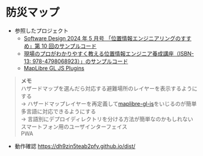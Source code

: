 # 防災マップ
- 参照したプロジェクト
  - [Software Design 2024 年 5 月号 「位置情報エンジニアリングのすすめ」第 10 回のサンプルコード](https://github.com/satoshi7190/sd-2024-5-sample)
  - [現場のプロがわかりやすく教える位置情報エンジニア養成講座（ISBN-13: 978-4798068923）」のサンプルコード](https://github.com/Kanahiro/location-tech-sample-v1)
  - [MapLibre GL JS Plugins](https://maplibre.org/maplibre-gl-js/docs/plugins/)
> **メモ**<br>
> ハザードマップを選んだら対応する避難場所のレイヤーを表示するようにする<br>
> →  ハザードマップレイヤーを再定義して[maplibre-gl-js](https://github.com/mug-jp/maplibre-gl-opacity)をいじるのが簡単<br>
> 多言語に対応できるようにする<br>
> → 言語別にデプロイディレクトリを分ける方法が簡単なのかもしれない<br>
> スマートフォン用のユーザインターフェイス<br>
> PWA<br>
- 動作確認
https://dh9zin5teab2pfy.github.io/dist/
